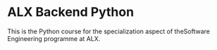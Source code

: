 # ALX Backend Python
This is the Python course for the specialization aspect of theSoftware Engineering programme at ALX.
